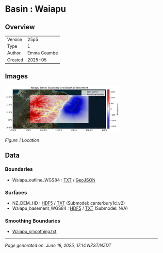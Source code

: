 # Basin : Waiapu

## Overview
|         |                     |
|---------|---------------------|
| Version | 25p5           |
| Type    | 1        |
| Author  | Emma Coumbe            |
| Created | 2025-05           |


## Images
<a href="../images/regional/Waiapu_basin_map.png"><img src="../images/regional/Waiapu_basin_map.png" width="75%"></a>

*Figure 1 Location*


## Data
### Boundaries
- Waiapu_outline_WGS84 : [TXT](../../velocity_modelling/data/regional/Waiapu/Waiapu_outline_WGS84.txt) / [GeoJSON](../../velocity_modelling/data/regional/Waiapu/Waiapu_outline_WGS84.geojson)

### Surfaces
- NZ_DEM_HD : [HDF5](../../velocity_modelling/data/global/surface/NZ_DEM_HD.h5) / [TXT](../../velocity_modelling/data/global/surface/NZ_DEM_HD.in) (Submodel: canterbury1d_v2)
- Waiapu_basement_WGS84 : [HDF5](../../velocity_modelling/data/regional/Waiapu/Waiapu_basement_WGS84.h5) / [TXT](../../velocity_modelling/data/regional/Waiapu/Waiapu_basement_WGS84.in) (Submodel: N/A)

### Smoothing Boundaries
- [Waiapu_smoothing.txt](../../velocity_modelling/data/regional/Waiapu/Waiapu_smoothing.txt)

---
*Page generated on: June 18, 2025, 17:14 NZST/NZDT*
